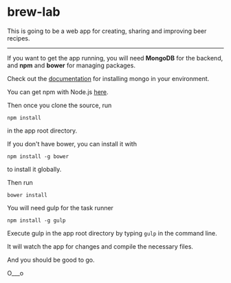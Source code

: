 # brew-lab

This is going to be a web app for creating, sharing and improving beer recipes. 

---

If you want to get the app running, you will need **MongoDB** for the backend, and **npm** and **bower** for managing packages.

Check out the <a href="http://docs.mongodb.org/manual/installation/" target="_blank">documentation</a> for installing mongo in your environment. 

You can get npm with Node.js <a href="https://nodejs.org/download/" target="_blank">here</a>.

Then once you clone the source, run 

`npm install` 

in the app root directory.

If you don't have bower, you can install it with 

`npm install -g bower` 

to install it globally.

Then run 

`bower install`

You will need gulp for the task runner 

`npm install -g gulp`

Execute gulp in the app root directory by typing `gulp` in the command line.

It will watch the app for changes and compile the necessary files.

And you should be good to go. 

O___o





